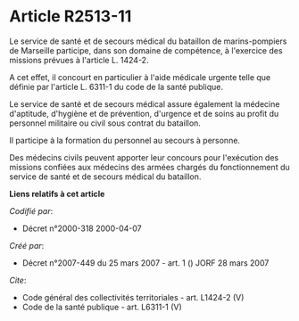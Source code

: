 # Article R2513-11

Le service de santé et de secours médical du bataillon de marins-pompiers de Marseille participe, dans son domaine de
compétence, à l'exercice des missions prévues à l'article L. 1424-2. 

A cet effet, il concourt en particulier à l'aide médicale urgente telle que définie par l'article L. 6311-1 du code de la
santé publique. 

Le service de santé et de secours médical assure également la médecine d'aptitude, d'hygiène et de prévention, d'urgence et
de soins au profit du personnel militaire ou civil sous contrat du bataillon. 

Il participe à la formation du personnel au secours à personne. 

Des médecins civils peuvent apporter leur concours pour l'exécution des missions confiées aux médecins des armées chargés du
fonctionnement du service de santé et de secours médical du bataillon.

**Liens relatifs à cet article**

_Codifié par_:

  - Décret n°2000-318 2000-04-07

_Créé par_:

  - Décret n°2007-449 du 25 mars 2007 - art. 1 () JORF 28 mars 2007

_Cite_:

  - Code général des collectivités territoriales - art. L1424-2 (V)
  - Code de la santé publique - art. L6311-1 (V)
